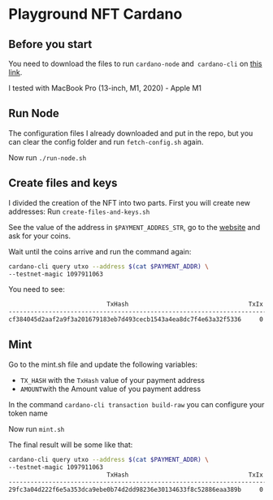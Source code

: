 # Playground NFT Cardano

## Before you start

You need to download the files to run `cardano-node` and` cardano-cli` on [this link](https://github.com/input-output-hk/cardano-node#linux-executable).

I tested with MacBook Pro (13-inch, M1, 2020) - Apple M1

## Run Node

The configuration files I already downloaded and put in the repo, but you can clear the config folder and run `fetch-config.sh` again.

Now run `./run-node.sh`

## Create files and keys

I divided the creation of the NFT into two parts. First you will create new addresses: Run `create-files-and-keys.sh`

See the value of the address in `$PAYMENT_ADDRES_STR`, go to the [website]((https://developers.cardano.org/en/testnets/cardano/tools/faucet/)) and ask for your coins.

Wait until the coins arrive and run the command again: 
```bash
cardano-cli query utxo --address $(cat $PAYMENT_ADDR) \
--testnet-magic 1097911063
```

You need to see:

```bash
                           TxHash                                 TxIx        Amount
--------------------------------------------------------------------------------------
cf384045d2aaf2a9f3a201679183eb7d493cecb1543a4ea8dc7f4e63a32f5336     0        1000000000 lovelace
```

## Mint

Go to the mint.sh file and update the following variables:
- `TX_HASH` with the `TxHash` value of your payment address
- `AMOUNT`with the Amount value of you payment address

In the command `cardano-cli transaction build-raw` you can configure your token name

Now run `mint.sh`

The final result will be some like that:

```bash
cardano-cli query utxo --address $(cat $PAYMENT_ADDR) \
--testnet-magic 1097911063
                           TxHash                                 TxIx        Amount
--------------------------------------------------------------------------------------
29fc3a04d222f6e5a353dca9ebe0b74d2dd98236e30134633f8c52886eaa389b     0        999819539 lovelace + 1 4e57584c04234c9d6ddd71c2738faf0bd245a91cc6af109eae3d0600.Elephant + 10 4e57584c04234c9d6ddd71c2738faf0bd245a91cc6af109eae3d0600.Iluvatar
```